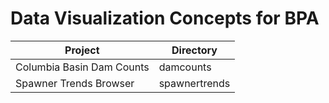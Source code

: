 # Data Visualization Concepts for BPA

Project |	Directory
------------ | -------------
Columbia Basin Dam Counts	| damcounts
Spawner Trends Browser | spawnertrends
